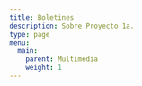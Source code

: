 ```yaml
---
title: Boletines
description: Sobre Proyecto 1a.
type: page
menu:
  main:
    parent: Multimedia
    weight: 1
---
```


